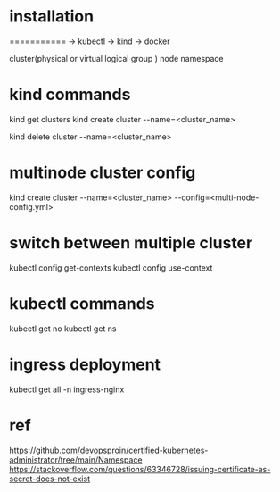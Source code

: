 # installation
===========
-> kubectl
-> kind
-> docker

cluster(physical or virtual logical group )
node
namespace


# kind commands
kind get clusters 
kind create cluster --name=<cluster_name>

kind delete cluster --name=<cluster_name>

# multinode cluster config
kind create cluster --name=<cluster_name> --config=<multi-node-config.yml>

# switch between multiple cluster
kubectl config get-contexts
kubectl config use-context <kind-name>


# kubectl commands
kubectl get no
kubectl get ns

# ingress deployment
kubectl get all -n ingress-nginx


# ref
https://github.com/devopsproin/certified-kubernetes-administrator/tree/main/Namespace
https://stackoverflow.com/questions/63346728/issuing-certificate-as-secret-does-not-exist
